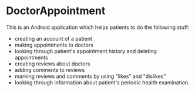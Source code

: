 # DoctorAppointment
This is an Android application which helps patients to do the following stuff:
- creating an account of a patient
- making appointments to doctors
- looking through patient's appointment history and deleting appointments
- creating reviews about doctors
- adding comments to reviews
- marking reviews and comments by using "likes" and "dislikes"
- looking through information about patient's periodic health examination.
